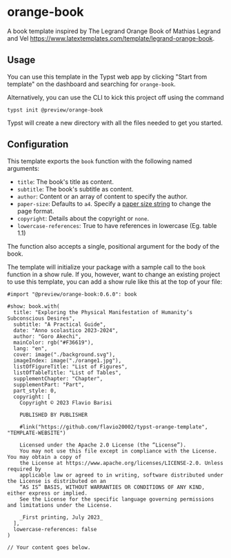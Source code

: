# orange-book
A book template inspired by The Legrand Orange Book of Mathias Legrand and Vel https://www.latextemplates.com/template/legrand-orange-book.

## Usage
You can use this template in the Typst web app by clicking "Start from template"
on the dashboard and searching for `orange-book`.

Alternatively, you can use the CLI to kick this project off using the command
```
typst init @preview/orange-book
```

Typst will create a new directory with all the files needed to get you started.

## Configuration
This template exports the `book` function with the following named arguments:

- `title`: The book's title as content.
- `subtitle`: The book's subtitle as content.
- `author`: Content or an array of content to specify the author.
- `paper-size`: Defaults to `a4`. Specify a [paper size
  string](https://typst.app/docs/reference/layout/page/#parameters-paper) to
  change the page format.
- `copyright`: Details about the copyright or
  `none`.
- `lowercase-references`: True to have references in lowercase (Eg. table 1.1)

The function also accepts a single, positional argument for the body of the
book.

The template will initialize your package with a sample call to the `book`
function in a show rule. If you, however, want to change an existing project to
use this template, you can add a show rule like this at the top of your file:

```typ
#import "@preview/orange-book:0.6.0": book

#show: book.with(
  title: "Exploring the Physical Manifestation of Humanity’s Subconscious Desires",
  subtitle: "A Practical Guide",
  date: "Anno scolastico 2023-2024",
  author: "Goro Akechi",
  mainColor: rgb("#F36619"),
  lang: "en",
  cover: image("./background.svg"),
  imageIndex: image("./orange1.jpg"),
  listOfFigureTitle: "List of Figures",
  listOfTableTitle: "List of Tables",
  supplementChapter: "Chapter",
  supplementPart: "Part",
  part_style: 0,
  copyright: [
    Copyright © 2023 Flavio Barisi

    PUBLISHED BY PUBLISHER

    #link("https://github.com/flavio20002/typst-orange-template", "TEMPLATE-WEBSITE")

    Licensed under the Apache 2.0 License (the “License”).
    You may not use this file except in compliance with the License. You may obtain a copy of
    the License at https://www.apache.org/licenses/LICENSE-2.0. Unless required by
    applicable law or agreed to in writing, software distributed under the License is distributed on an
    “AS IS” BASIS, WITHOUT WARRANTIES OR CONDITIONS OF ANY KIND, either express or implied.
    See the License for the specific language governing permissions and limitations under the License.

    _First printing, July 2023_
  ],
  lowercase-references: false
)

// Your content goes below.
```
